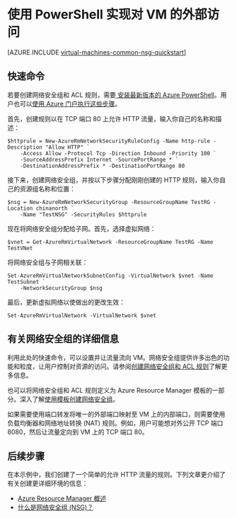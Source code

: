 <properties
   pageTitle="使用 PowerShell 实现对 VM 的外部访问 | Azure"
   description="了解如何打开端口/创建终结点，以便允许使用资源管理器部署模型和 Azure PowerShell 从外部访问 Windows VM"
   services="virtual-machines-windows"
   documentationCenter=""
   authors="iainfoulds"
   manager="timlt"
   editor=""/>

<tags
	ms.service="virtual-machines-windows"
	ms.date="05/24/2016"
	wacn.date=""/>

# 使用 PowerShell 实现对 VM 的外部访问
[AZURE.INCLUDE [virtual-machines-common-nsg-quickstart](../includes/virtual-machines-common-nsg-quickstart.md)]

## 快速命令
若要创建网络安全组和 ACL 规则，需要[ 安装最新版本的 Azure PowerShell](/documentation/articles/powershell-install-configure)。用户也可以[使用 Azure 门户执行这些步骤](/documentation/articles/virtual-machines-windows-nsg-quickstart-portal)。

首先，创建规则以在 TCP 端口 80 上允许 HTTP 流量，输入你自己的名称和描述：

	$httprule = New-AzureRmNetworkSecurityRuleConfig -Name http-rule -Description "Allow HTTP" `
	    -Access Allow -Protocol Tcp -Direction Inbound -Priority 100 `
	    -SourceAddressPrefix Internet -SourcePortRange * `
	    -DestinationAddressPrefix * -DestinationPortRange 80

接下来，创建网络安全组，并按以下步骤分配刚刚创建的 HTTP 规则，输入你自己的资源组名称和位置：

	$nsg = New-AzureRmNetworkSecurityGroup -ResourceGroupName TestRG -Location chinanorth `
	    -Name "TestNSG" -SecurityRules $httprule

现在将网络安全组分配给子网。首先，选择虚拟网络：

	$vnet = Get-AzureRmVirtualNetwork -ResourceGroupName TestRG -Name TestVNet

将网络安全组与子网相关联：

	Set-AzureRmVirtualNetworkSubnetConfig -VirtualNetwork $vnet -Name TestSubnet `
	    -NetworkSecurityGroup $nsg

最后，更新虚拟网络以使做出的更改生效：

	Set-AzureRmVirtualNetwork -VirtualNetwork $vnet

## 有关网络安全组的详细信息
利用此处的快速命令，可以设置并让流量流向 VM。网络安全组提供许多出色的功能和粒度，让用户控制对资源的访问。请参阅[创建网络安全组和 ACL 规则](/documentation/articles/virtual-networks-create-nsg-arm-ps)了解更多信息。

也可以将网络安全组和 ACL 规则定义为 Azure Resource Manager 模板的一部分。深入了解[使用模板创建网络安全组](/documentation/articles/virtual-networks-create-nsg-arm-template)。

如果需要使用端口转发将唯一的外部端口映射至 VM 上的内部端口，则需要使用负载均衡器和网络地址转换 (NAT) 规则。例如，用户可能想对外公开 TCP 端口 8080，然后让流量定向到 VM 上的 TCP 端口 80。

## 后续步骤
在本示例中，我们创建了一个简单的允许 HTTP 流量的规则。下列文章更介绍了有关创建更详细环境的信息：

- [Azure Resource Manager 概述](/documentation/articles/resource-group-overview)
- [什么是网络安全组 (NSG)？](/documentation/articles/virtual-networks-nsg)

<!---HONumber=Mooncake_Quality_Review_1202_2016-->
